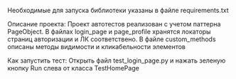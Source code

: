 Необходимые для запуска библиотеки указаны в файле requirements.txt

Описание проекта:
Проект автотестов реализован с учетом паттерна PageObject.
В файлах login_page и page_profile хранятся локаторы страниц авторизации и ЛК соответствено.
В файле custom_methods описаны методы видимости и кликабельности элементов

Как запустить тест:
Открыть файл test_login_page.py и нажать зеленую кнопку Run слева от класса TestHomePage  
